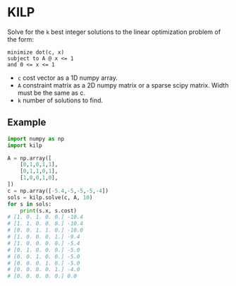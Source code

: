 # KILP

Solve for the `k` best integer solutions to the linear optimization problem of the form:

```
minimize dot(c, x)
subject to A @ x <= 1
and 0 <= x <= 1
```

- `c` cost vector as a 1D numpy array.
- `A` constraint matrix as a 2D numpy matrix or a sparse scipy matrix. Width must be the same as c.
- `k` number of solutions to find.

## Example

```python
import numpy as np
import kilp

A = np.array([
    [0,1,0,1,1],
    [0,1,1,0,1],
    [1,0,0,1,0],
])
c = np.array([-5.4,-5,-5,-5,-4])
sols = kilp.solve(c, A, 10)
for s in sols:
    print(s.x, s.cost)
# [1. 0. 1. 0. 0.] -10.4
# [1. 1. 0. 0. 0.] -10.4
# [0. 0. 1. 1. 0.] -10.0
# [1. 0. 0. 0. 1.] -9.4
# [1. 0. 0. 0. 0.] -5.4
# [0. 1. 0. 0. 0.] -5.0
# [0. 0. 1. 0. 0.] -5.0
# [0. 0. 0. 1. 0.] -5.0
# [0. 0. 0. 0. 1.] -4.0
# [0. 0. 0. 0. 0.] 0.0
```
